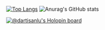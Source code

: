 [![Top Langs](https://github-readme-stats.vercel.app/api/top-langs/?username=dartisan-lu&layout=compact)](https://github.com/anuraghazra/github-readme-stats)
![Anurag's GitHub stats](https://github-readme-stats.vercel.app/api?username=dartisan-lu&show_icons=true&theme=dark)

[![@dartisanlu's Holopin board](https://holopin.me/dartisanlu)](https://holopin.io/@dartisanlu)
